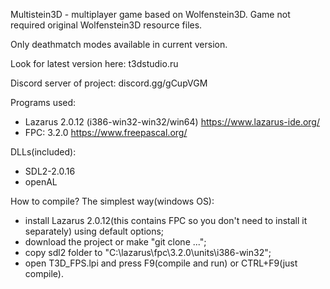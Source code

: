 Multistein3D - multiplayer game based on Wolfenstein3D.
Game not required original Wolfenstein3D resource files.

Only deathmatch modes available in current version.

Look for latest version here: t3dstudio.ru

Discord server of project: discord.gg/gCupVGM


Programs used:
- Lazarus 2.0.12 (i386-win32-win32/win64)  https://www.lazarus-ide.org/
- FPC: 3.2.0  https://www.freepascal.org/

DLLs(included):
- SDL2-2.0.16
- openAL

How to compile?
The simplest way(windows OS):
- install Lazarus 2.0.12(this contains FPC so you don't need to install it separately) using default options;
- download the project or make "git clone ...";
- copy sdl2 folder to "C:\lazarus\fpc\3.2.0\units\i386-win32\";
- open T3D_FPS.lpi and press F9(compile and run) or CTRL+F9(just compile).